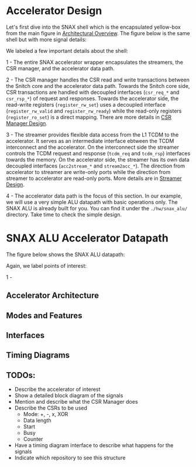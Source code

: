 # Accelerator Design

Let's first dive into the SNAX shell which is the encapsulated yellow-box from the main figure in [Architectural Overview](./architectural_overview.md). The figure below is the same shell but with more signal details:


We labeled a few important details about the shell:

1 - The entire SNAX accelerator wrapper encapsulates the streamers, the CSR manager, and the accelerator data path.

2 - The CSR manager handles the CSR read and write transactions between the Snitch core and the accelerator data path. Towards the Snitch core side, CSR transactions are handled with decoupled interfaces (`csr_req_*` and `csr_rsp_*`) of request and responses. Towards the accelerator side, the read-write registers (`register_rw_set`) uses a decoupled interface (`register_rw_valid` and `register_rw_ready`) while the read-only registers (`register_ro_set`) is a direct mapping. There are more details in [CSR Manager Design](./csrman_design.md).

3 - The streamer provides flexible data access from the L1 TCDM to the accelerator. It serves as an intermediate interface ebtween the TCDM interconnect and the accelerator. On the interconnect side the streamer controls the TCDM request and response (`tcdm_req` and `tcdm_rsp`) interfaces towards the memory. On the accelerator side, the streamer has its own data decoupled interfaces (`acc2stream_*` and `stream2acc_*`). The direction from accelerator to streamer are write-only ports while the direction from streamer to accelerator are read-only ports. More details are in [Streamer Design](./streamer_design.md).

4 - The accelerator data path is the focus of this section. In our example, we will use a very simple ALU datapath with basic operations only. The SNAX ALU is already built for you. You can find it under the `./hw/snax_alu/` directory. Take time to check the simple design.

# SNAX ALU Accelerator Datapath

The figure below shows the SNAX ALU datapath:

Again, we label points of interest:

1 - 

## Accelerator Architecture

## Modes and Features

## Interfaces

## Timing Diagrams



## TODOs:
- Describe the accelerator of interest
- Show a detailed block diagram of the signals
- Mention and describe what the CSR Manager does
- Describe the CSRs to be used
    - Mode: +, -, x, XOR
    - Data length
    - Start
    - Busy
    - Counter
- Have a timing diagram interface to describe what happens for the signals
- Indicate which repository to see this structure
